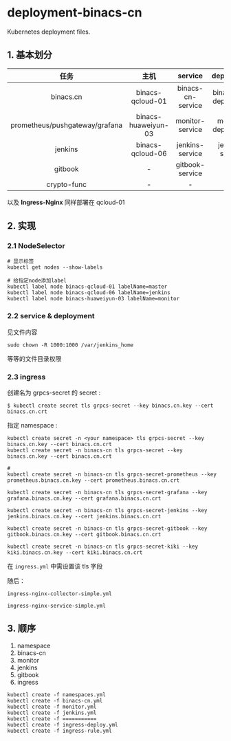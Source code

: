 # deployment-binacs-cn
Kubernetes deployment files.





## 1. 基本划分



|              任务              |        主机         |      service      |      deployment      | namespace |     备注      |
| :----------------------------: | :-----------------: | :---------------: | :------------------: | :-------: | :-----------: |
|           binacs.cn            |  binacs-qcloud-01   | binacs-cn-service | binacs-cn-deployment | binacs-cn | node selector |
| prometheus/pushgateway/grafana | binacs-huaweiyun-03 |  monitor-service  |  monitor-deployment  | binacs-cn | node selector |
|            jenkins             |  binacs-qcloud-06   |  jenkins-service  |   jenkins-service    | binacs-cn | node selector |
|            gitbook             |          -          |  gitbook-service  |                      | binacs-cn |      amd      |
|          crypto-func           |          -          |         -         |          -           |     -     |       -       |



以及 **Ingress-Nginx** 同样部署在 qcloud-01



## 2. 实现

### 2.1 NodeSelector

```shell
# 显示标签
kubectl get nodes --show-labels

# 给指定node添加label
kubectl label node binacs-qcloud-01 labelName=master
kubectl label node binacs-qcloud-06 labelName=jenkins
kubectl label node binacs-huaweiyun-03 labelName=monitor
```





### 2.2 service & deployment 

见文件内容



```
sudo chown -R 1000:1000 /var/jenkins_home
```

等等的文件目录权限



### 2.3 ingress

创建名为 grpcs-secret 的 secret :

```shell
$ kubectl create secret tls grpcs-secret --key binacs.cn.key --cert binacs.cn.crt
```

指定 namespace :

```shell
kubectl create secret -n <your namespace> tls grpcs-secret --key binacs.cn.key --cert binacs.cn.crt
kubectl create secret -n binacs-cn tls grpcs-secret --key binacs.cn.key --cert binacs.cn.crt

#
kubectl create secret -n binacs-cn tls grpcs-secret-prometheus --key prometheus.binacs.cn.key --cert prometheus.binacs.cn.crt

kubectl create secret -n binacs-cn tls grpcs-secret-grafana --key grafana.binacs.cn.key --cert grafana.binacs.cn.crt

kubectl create secret -n binacs-cn tls grpcs-secret-jenkins --key jenkins.binacs.cn.key --cert jenkins.binacs.cn.crt

kubectl create secret -n binacs-cn tls grpcs-secret-gitbook --key gitbook.binacs.cn.key --cert gitbook.binacs.cn.crt

kubectl create secret -n binacs-cn tls grpcs-secret-kiki --key kiki.binacs.cn.key --cert kiki.binacs.cn.crt

```


在 `ingress.yml` 中需设置该 tls 字段

随后：

`ingress-nginx-collector-simple.yml`

`ingress-nginx-service-simple.yml`




## 3. 顺序

1.  namespace
2.  binacs-cn
3.  monitor
4.  jenkins
5.  gitbook
6.  ingress




```shell
kubectl create -f namespaces.yml
kubectl create -f binacs-cn.yml
kubectl create -f monitor.yml
kubectl create -f jenkins.yml
kubectl create -f ===========
kubectl create -f ingress-deploy.yml
kubectl create -f ingress-rule.yml
```




